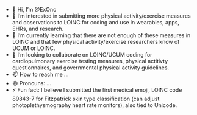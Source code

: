 - 👋 Hi, I’m @ExOnc
- 👀 I’m interested in submitting more physical activity/exercise measures and observations to LOINC for coding and use in wearables, apps, EHRs, and research.
- 🌱 I’m currently learning that there are not enough of these measures in LOINC and that few physical activity/exercise researchers know of UCUM or LOINC.
- 💞️ I’m looking to collaborate on LOINC/UCUM coding for cardiopulmonary exercise testing measures, physical actitivty questionnaires, and governmental physical activity guidelines.
- 📫 How to reach me ...
- 😄 Pronouns: ...
- ⚡ Fun fact: I believe I submitted the first medical emoji, LOINC code 89843-7 for Fitzpatrick skin type classification (can adjust photoplethysmography heart rate monitors), also tied to Unicode.

<!---
ExOnc/ExOnc is a ✨ special ✨ repository because its `README.md` (this file) appears on your GitHub profile.
You can click the Preview link to take a look at your changes.
--->
